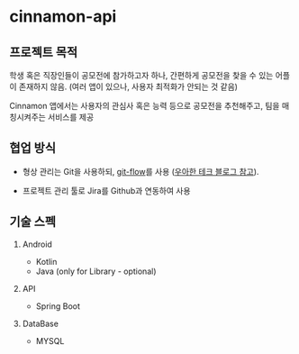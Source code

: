 # cinnamon-api

## 프로젝트 목적

학생 혹은 직장인들이 공모전에 참가하고자 하나, 간편하게 공모전을 찾을 수 있는 어플이 존재하지 않음. (여러 앱이 있으나, 사용자 최적화가 안되는 것 같음)

Cinnamon 앱에서는 사용자의 관심사 혹은 능력 등으로 공모전을 추천해주고, 팀을 매칭시켜주는 서비스를 제공

## 협업 방식

- 형상 관리는 Git을 사용하되, [git-flow](https://danielkummer.github.io/git-flow-cheatsheet/index.ko_KR.html)를 사용 ([우아한 테크 블로그 참고](https://woowabros.github.io/experience/2017/10/30/baemin-mobile-git-branch-strategy.html)).

- 프로젝트 관리 툴로 Jira를 Github과 연동하여 사용

## 기술 스펙

1. Android

    - Kotlin
    - Java (only for Library - optional)

2. API
    - Spring Boot

3. DataBase
    - MYSQL

